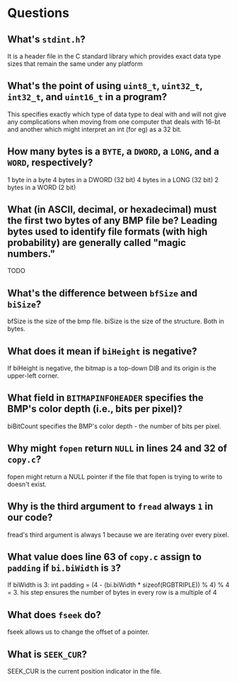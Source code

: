 # Questions

## What's `stdint.h`?

It is a header file in the C standard library which provides exact data type sizes that
remain the same under any platform

## What's the point of using `uint8_t`, `uint32_t`, `int32_t`, and `uint16_t` in a program?

This specifies exactly which type of data type to deal with and will not give any complications when moving from one
computer that deals with 16-bt and another which might interpret an int (for eg) as a 32 bit.

## How many bytes is a `BYTE`, a `DWORD`, a `LONG`, and a `WORD`, respectively?

1 byte in a byte
4 bytes in a DWORD (32 bit)
4 bytes in a LONG (32 bit)
2 bytes in a WORD (2 bit)
## What (in ASCII, decimal, or hexadecimal) must the first two bytes of any BMP file be? Leading bytes used to identify file formats (with high probability) are generally called "magic numbers."

TODO

## What's the difference between `bfSize` and `biSize`?

bfSize is the size of the bmp file. biSize is the size of the structure.
Both in bytes.

## What does it mean if `biHeight` is negative?

If biHeight is negative, the bitmap is a top-down DIB and its origin is the upper-left corner.

## What field in `BITMAPINFOHEADER` specifies the BMP's color depth (i.e., bits per pixel)?

biBitCount specifies the BMP's color depth - the number of bits per
pixel.

## Why might `fopen` return `NULL` in lines 24 and 32 of `copy.c`?

fopen might return a NULL pointer if the file that fopen is trying to
write to doesn't exist.

## Why is the third argument to `fread` always `1` in our code?

fread's third argument is always 1 because we are iterating over every
pixel.

## What value does line 63 of `copy.c` assign to `padding` if `bi.biWidth` is `3`?

If biWidth is 3:
int padding =  (4 - (bi.biWidth * sizeof(RGBTRIPLE)) % 4) % 4 = 3.
his step ensures the number of bytes in every row is a multiple of 4

## What does `fseek` do?

fseek allows us to change the offset of a pointer.

## What is `SEEK_CUR`?

SEEK_CUR is the current position indicator in the file.
